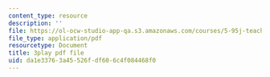 ```yaml
---
content_type: resource
description: ''
file: https://ol-ocw-studio-app-qa.s3.amazonaws.com/courses/5-95j-teaching-college-level-science-and-engineering-fall-2015/da1e33763a45526fdf606c4f084468f0_zoa2pKYp_fk.pdf
file_type: application/pdf
resourcetype: Document
title: 3play pdf file
uid: da1e3376-3a45-526f-df60-6c4f084468f0
---
```

